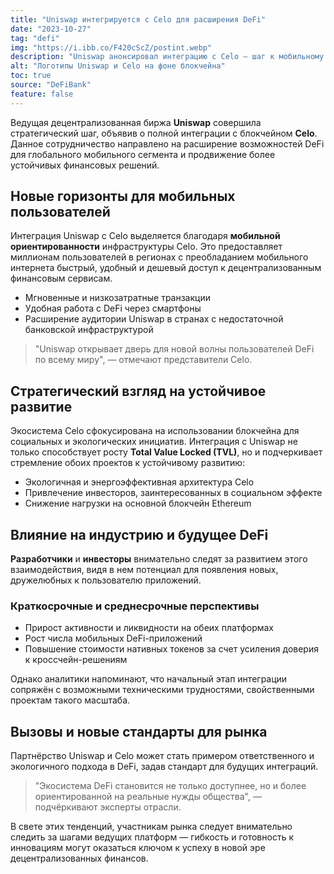 ```yaml
---
title: "Uniswap интегрируется с Celo для расширения DeFi"
date: "2023-10-27"
tag: "defi"
img: "https://i.ibb.co/F420cScZ/postint.webp"
description: "Uniswap анонсировал интеграцию с Celo — шаг к мобильному и экологичному DeFi"
alt: "Логотипы Uniswap и Celo на фоне блокчейна"
toc: true
source: "DeFiBank"
feature: false
---
```


Ведущая децентрализованная биржа **Uniswap** совершила стратегический шаг, объявив о полной интеграции с блокчейном **Celo**. Данное сотрудничество направлено на расширение возможностей DeFi для глобального мобильного сегмента и продвижение более устойчивых финансовых решений.

## Новые горизонты для мобильных пользователей

Интеграция Uniswap с Celo выделяется благодаря **мобильной ориентированности** инфраструктуры Celo. Это предоставляет миллионам пользователей в регионах с преобладанием мобильного интернета быстрый, удобный и дешевый доступ к децентрализованным финансовым сервисам.

- Мгновенные и низкозатратные транзакции  
- Удобная работа с DeFi через смартфоны  
- Расширение аудитории Uniswap в странах с недостаточной банковской инфраструктурой

> "Uniswap открывает дверь для новой волны пользователей DeFi по всему миру", — отмечают представители Celo.

## Стратегический взгляд на устойчивое развитие

Экосистема Celo сфокусирована на использовании блокчейна для социальных и экологических инициатив. Интеграция с Uniswap не только способствует росту **Total Value Locked (TVL)**, но и подчеркивает стремление обоих проектов к устойчивому развитию:

- Экологичная и энергоэффективная архитектура Celo  
- Привлечение инвесторов, заинтересованных в социальном эффекте  
- Снижение нагрузки на основной блокчейн Ethereum

## Влияние на индустрию и будущее DeFi

**Разработчики** и **инвесторы** внимательно следят за развитием этого взаимодействия, видя в нем потенциал для появления новых, дружелюбных к пользователю приложений.

### Краткосрочные и среднесрочные перспективы

- Прирост активности и ликвидности на обеих платформах  
- Рост числа мобильных DeFi-приложений  
- Повышение стоимости нативных токенов за счет усиления доверия к кроссчейн-решениям

Однако аналитики напоминают, что начальный этап интеграции сопряжён с возможными техническими трудностями, свойственными проектам такого масштаба.

## Вызовы и новые стандарты для рынка

Партнёрство Uniswap и Celo может стать примером ответственного и экологичного подхода в DeFi, задав стандарт для будущих интеграций.

> "Экосистема DeFi становится не только доступнее, но и более ориентированной на реальные нужды общества", — подчёркивают эксперты отрасли.

В свете этих тенденций, участникам рынка следует внимательно следить за шагами ведущих платформ — гибкость и готовность к инновациям могут оказаться ключом к успеху в новой эре децентрализованных финансов.
